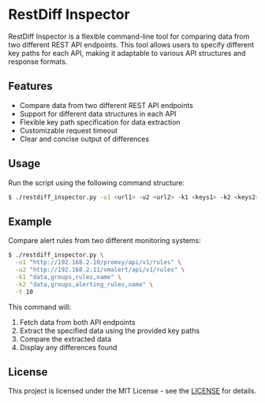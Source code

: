 # RestDiff Inspector

RestDiff Inspector is a flexible command-line tool for comparing data from two different REST API endpoints. This tool allows users to specify different key paths for each API, making it adaptable to various API structures and response formats.

## Features

- Compare data from two different REST API endpoints
- Support for different data structures in each API
- Flexible key path specification for data extraction
- Customizable request timeout
- Clear and concise output of differences

## Usage

Run the script using the following command structure:

```bash
$ ./restdiff_inspector.py -u1 <url1> -u2 <url2> -k1 <keys1> -k2 <keys2> [-t <timeout>]
```

## Example

Compare alert rules from two different monitoring systems:

```bash
$ ./restdiff_inspector.py \
  -u1 "http://192.168.2.10/promxy/api/v1/rules" \
  -u2 "http://192.168.2.11/vmalert/api/v1/rules" \
  -k1 "data,groups,rules,name" \
  -k2 "data,groups,alerting_rules,name" \
  -t 10
```

This command will:
1. Fetch data from both API endpoints
2. Extract the specified data using the provided key paths
3. Compare the extracted data
4. Display any differences found

## License

This project is licensed under the MIT License - see the [LICENSE](https://opensource.org/license/mit) for details.

